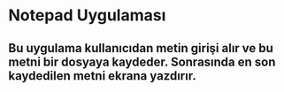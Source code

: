 # Notepad Uygulaması

## Bu uygulama kullanıcıdan metin girişi alır ve bu metni bir dosyaya kaydeder. Sonrasında en son kaydedilen metni ekrana yazdırır.